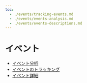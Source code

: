 ```yaml
---
toc:
  - ./events/tracking-events.md
  - ./events/events-analysis.md
  - ./events/events-descriptions.md
---
```

# イベント

- [イベント分析](./events/events-analysis.md) 
- [イベントのトラッキング](./events/tracking-events.md) 
- [イベント詳細](./events/events-descriptions.md) 
